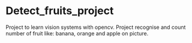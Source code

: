 # Detect_fruits_project
 Project to learn vision systems with opencv. Project recognise and count number of fruit like: banana, orange and apple on picture.
